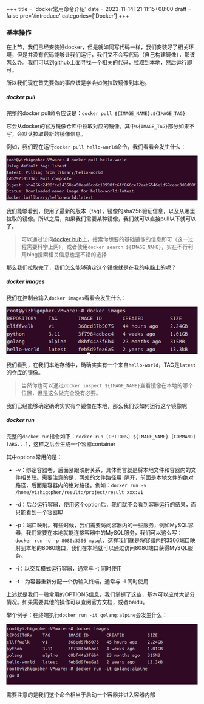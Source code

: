 +++
title = 'docker常用命令介绍'
date = 2023-11-14T21:11:15+08:00
draft = false
pre='/introduce'
categories=['Docker']
+++

### 基本操作

在上节，我们已经安装好docker，但是就如同写代码一样，我们安装好了相关环境，但是并没有代码能够让我们运行，我们又不会写代码（自己构建镜像），那该怎么办。我们可以到github上面寻找一个相关的代码，拉取到本地，然后运行即可。

所以我们现在首先要做的事应该是学会如何拉取镜像到本地。

##### docker pull

完整的docker pull命令应该是：`docker pull ${IMAGE_NAME}:${IMAGE_TAG}`

它会从docker的官方镜像仓库中拉取对应的镜像。其中`${IMAGE_TAG}`部分如果不写，会默认拉取最新的镜像信息。

例如，我们现在运行`docker pull hello-world`命令，我们看看会发生什么：

![](./docker-pull.png)

我们能够看到，使用了最新的版本（tag），镜像的sha256验证信息，以及从哪里拉取的镜像。所以之后，如果我们需要某种镜像，我们就可以直接pull以下就可以了。

> 可以通过访问[docker hub](https://hub.docker.com)上，搜索你想要的基础镜像的信息即可（这一过程需要科学上网），或者使用`docker search ${IMAGE_NAME}`，实在不行利用bing搜索相关信息也是不错的选择

那么我们拉取完了，我们怎么能够确定这个镜像就是在我的电脑上的呢？

##### docker images

我们在控制台输入`docker images`看看会发生什么：

![](./docker-images.png)

我们看到，在我们本地存储中，确确实实有一个来自`hello-world`，TAG是`latest`的仓库的镜像。

> 当然你也可以通过`docker inspect ${IMAGE_NAME}`查看镜像在本地的哪个位置，但是这么做完全没有必要。

我们已经能够确定确确实实有个镜像在本地，那么我们该如何运行这个镜像呢

##### docker run

完整的`docker run`指令如下：`docker run [OPTIONS] ${IMAGE_NAME} [COMMAND] [ARG...]`，这样之后会生成一个容器container

其中options常用的是：

- -v：绑定容器卷，后面紧跟映射关系，具体而言就是将本地文件和容器内的文件相关联。需要注意的是，两处的文件路径用`:`隔开，前面是本地文件的绝对路径，后面是容器内的绝对路径。例如：`docker run -v /home/yizhigopher/result:/project/result xxx:v1`

-  -d：后台运行容器，使用这个option后，我们就不会看到容器运行的结果，而只能看到一个容器ID

- -p：端口映射。有些时候，我们需要访问容器内的一些服务，例如MySQL容器，我们需要在本地就能连接容器中的MySQL服务，我们可以这么写：`docker run -d -p 8080:3306 mysql`，这样我们就是将容器内的3306端口映射到本地的8080端口，我们在本地就可以通过访问8080端口获得MySQL服务。

- -i：以交互模式运行容器，通常与 -t 同时使用

- -t：为容器重新分配一个伪输入终端，通常与 -i 同时使用

上述就是我们一般常用的OPTIONS信息，我们掌握了这些，基本可以应付大部分情况。如果需要其他的操作可以查阅官方文档，或者baidu。

举个例子：在终端执行`docker run -it golang:alpine`会发生什么：

![](./docker-run.png)

需要注意的是我们这个命令相当于启动一个容器并进入容器内部